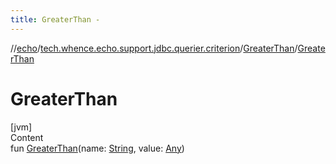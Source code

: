 ```yaml
---
title: GreaterThan -
---
```

//[echo](../../index.md)/[tech.whence.echo.support.jdbc.querier.criterion](../index.md)/[GreaterThan](index.md)/[GreaterThan](-greater-than.md)



# GreaterThan  
[jvm]  
Content  
fun [GreaterThan](-greater-than.md)(name: [String](https://kotlinlang.org/api/latest/jvm/stdlib/kotlin/-string/index.html), value: [Any](https://kotlinlang.org/api/latest/jvm/stdlib/kotlin/-any/index.html))  



